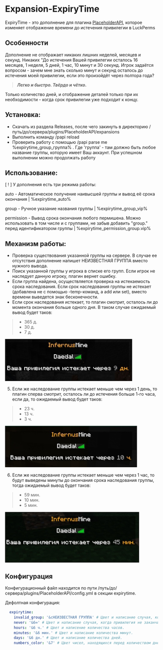 # Expansion-ExpiryTime

ExpiryTime - это дополнение для плагина [PlaceholderAPI](http://placeholderapi.com/), которое изменяет отображение времени до истечения привилегии в LuckPerms

## Особенности
Дополнение не отображает никаких лишних неделей, месяцев и секунд. Никаких "До истечения Вашей привилегии осталось 16 месяцев, 1 неделя, 5 дней, 1 час, 10 минут и 30 секунд.
Игрок задаётся вопросом - зачем мне знать сколько минут и секунд осталось до истечения моей привилегии, если это произойдёт через полтора года? 

> ***Легко и быстро. Твёрдо и чётко.***

Только количество дней, и отображение деталей только при их необходимости - когда срок привилегии уже подходит к концу.

## Установка:
- Скачать из раздела Releases, после чего закинуть в директорию /путь/до/сервера/plugins/PlaceholderAPI/expansions
- Выполнить команду /papi reload
- Проверить работу с помощью /papi parse me %expirytime_group_группа% . Где 'группа' - там должно быть любое название группы, которую имеет Ваш аккаунт. При успешном выполнении можно продолжать работу

## Использование:
[ ! ] У дополнения есть три режима работы:

auto - Автоматическое получение наивысшей группы и вывод её срока окончания | %expirytime_auto%

group - Ручное указание названия группы | %expirytime_group_vip%

permission - Вывод срока окончания любого пермишена. Можно использовать в том числе и с группами, не забыв добавить "group." перед идентификатором группы | %expirytime_permission_group.vip%

## Механизм работы:
- Проверка существования указанной группы на сервере. В случае ее отсутствия дополнение напишет НЕИЗВЕСТНАЯ ГРУППА вместо нужного вывода.
- Поиск указанной группы у игрока в списке его групп. Если игрок не наследует данную игроку, плагин вернет ошибку.
- Если группа найдена, осуществляется проверка на истекаемость срока наследования. Если срок наследования группы не истекает (добавлена не с помощью -temp-команд, а add или set), вместо времени выведется знак бесконечности.
- Если срок наследования истекает, то плагин смотрит, осталось ли до момента окончания больше одного дня. В таком случае ожидаемый вывод будет таков:

>- 365 д.
>- 30 д.
>- 7 д.

![](example1.jpg)

5. Если же наследование группы истекает меньше чем через 1 день, то плагин сперва смотрит, осталось ли до истечения больше 1-го часа, если да, то ожидаемый вывод будет таков:

>- 23 ч.
>- 13 ч.
>- 3 ч.

![](example2.jpg)


6. Если же наследование группы истекает меньше чем через 1 час, то будут выведены минуты до окончания срока наследования группы, тогда ожидаемый вывод будет таков:

>- 59 мин.
>- 10 мин.
>- 5 мин.

![](example3.jpg)

## Конфигурация

Конфигурационный файл находится по пути /путь/до/сервера/plugins/PlaceholderAPI/config.yml в секции expirytime.

Дефолтная конфигурация:

```yml
  expirytime:
    invalid_group: '&cНЕИЗВЕСТНАЯ ГРУППА' # Цвет и написание случая, когда группа не найдена в LuckPerms
    never: '&6∞' # Цвет и написание случая, когда привилегия не заканчивается
    hours: '&6 ч.' # Цвет и написение количества часов.
    minutes: '&6 мин.' # Цвет и написание количества минут.
    days: '&6 дн.' # Цвет и написание количества дней.
    numbers_color: '&7' # Цвет чисел, находящихся перед количеством дней/часов/минут
```
